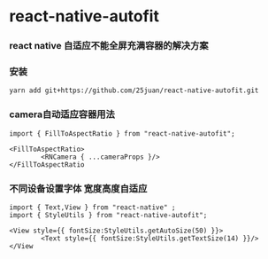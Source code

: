 # react-native-autofit

### react native 自适应不能全屏充满容器的解决方案

### 安装
`yarn add git+https://github.com/25juan/react-native-autofit.git`

### camera自动适应容器用法
```
import { FillToAspectRatio } from "react-native-autofit";

<FillToAspectRatio>
        <RNCamera { ...cameraProps }/>
</FillToAspectRatio
```

### 不同设备设置字体 宽度高度自适应
```
import { Text,View } from "react-native" ;
import { StyleUtils } from "react-native-autofit";

<View style={{ fontSize:StyleUtils.getAutoSize(50) }}>
        <Text style={{ fontSize:StyleUtils.getTextSize(14) }}/>
</View
```
